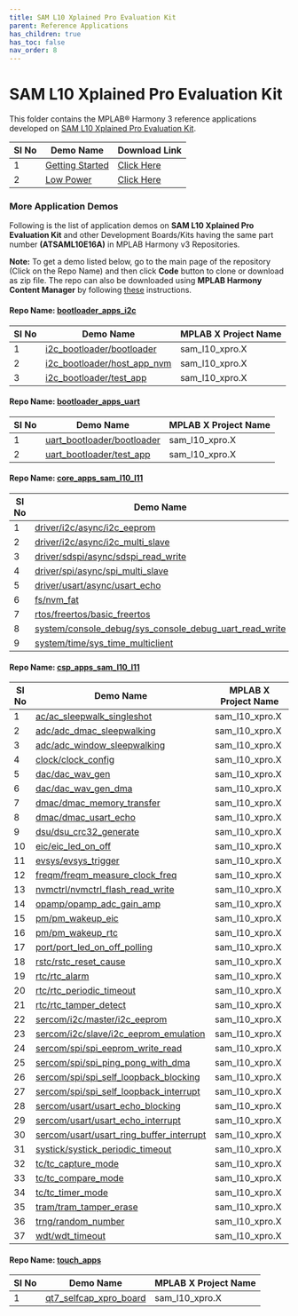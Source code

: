 ```yaml
---
title: SAM L10 Xplained Pro Evaluation Kit
parent: Reference Applications
has_children: true
has_toc: false
nav_order: 8
---
```


# SAM L10 Xplained Pro Evaluation Kit

This folder contains the MPLAB® Harmony 3 reference applications developed on [SAM L10 Xplained Pro Evaluation Kit](https://www.microchip.com/Developmenttools/ProductDetails/DM320204).   

|SI No| Demo Name | Download Link |
| --- | --- | -- |
| 1 | [Getting Started](./saml10_getting_started/readme.md) | [Click Here](https://github.com/MicrochipTech/MPLAB-Harmony-Reference-Apps/releases/latest/download/saml10_getting_started.zip) |
| 2 | [Low Power](./saml10_low_power/readme.md) |  [Click Here](https://github.com/MicrochipTech/MPLAB-Harmony-Reference-Apps/releases/latest/download/saml10_low_power.zip) |

### More Application Demos

Following is the list of application demos on **SAM L10 Xplained Pro Evaluation Kit** and other Development Boards/Kits having the same part number **(ATSAML10E16A)** in MPLAB Harmony v3 Repositories.

**Note:** To get a demo listed below, go to the main page of the repository (Click on the Repo Name) and then click **Code** button to clone or download as zip file. The repo can also be downloaded using **MPLAB Harmony Content Manager** by following [these](https://microchip-mplab-harmony.github.io/contentmanager/) instructions.  







[comment]:#ListStart



#### Repo Name: [bootloader_apps_i2c](https://github.com/Microchip-MPLAB-Harmony/bootloader_apps_i2c)

|SI No| Demo Name | MPLAB X Project Name | 
| --- | --- | --- |
| 1 | [i2c_bootloader/bootloader](https://github.com/Microchip-MPLAB-Harmony/bootloader_apps_i2c/tree/master/apps/i2c_bootloader/bootloader) | sam_l10_xpro.X |
| 2 | [i2c_bootloader/host_app_nvm](https://github.com/Microchip-MPLAB-Harmony/bootloader_apps_i2c/tree/master/apps/i2c_bootloader/host_app_nvm) | sam_l10_xpro.X |
| 3 | [i2c_bootloader/test_app](https://github.com/Microchip-MPLAB-Harmony/bootloader_apps_i2c/tree/master/apps/i2c_bootloader/test_app) | sam_l10_xpro.X |


#### Repo Name: [bootloader_apps_uart](https://github.com/Microchip-MPLAB-Harmony/bootloader_apps_uart)

|SI No| Demo Name | MPLAB X Project Name | 
| --- | --- | --- |
| 1 | [uart_bootloader/bootloader](https://github.com/Microchip-MPLAB-Harmony/bootloader_apps_uart/tree/master/apps/uart_bootloader/bootloader) | sam_l10_xpro.X |
| 2 | [uart_bootloader/test_app](https://github.com/Microchip-MPLAB-Harmony/bootloader_apps_uart/tree/master/apps/uart_bootloader/test_app) | sam_l10_xpro.X |


#### Repo Name: [core_apps_sam_l10_l11](https://github.com/Microchip-MPLAB-Harmony/core_apps_sam_l10_l11)

|SI No| Demo Name | MPLAB X Project Name | 
| --- | --- | --- |
| 1 | [driver/i2c/async/i2c_eeprom](https://github.com/Microchip-MPLAB-Harmony/core_apps_sam_l10_l11/tree/master/apps/driver/i2c/async/i2c_eeprom) | sam_l10_xpro.X |
| 2 | [driver/i2c/async/i2c_multi_slave](https://github.com/Microchip-MPLAB-Harmony/core_apps_sam_l10_l11/tree/master/apps/driver/i2c/async/i2c_multi_slave) | sam_l10_xpro.X |
| 3 | [driver/sdspi/async/sdspi_read_write](https://github.com/Microchip-MPLAB-Harmony/core_apps_sam_l10_l11/tree/master/apps/driver/sdspi/async/sdspi_read_write) | sam_l10_xpro.X |
| 4 | [driver/spi/async/spi_multi_slave](https://github.com/Microchip-MPLAB-Harmony/core_apps_sam_l10_l11/tree/master/apps/driver/spi/async/spi_multi_slave) | sam_l10_xpro.X |
| 5 | [driver/usart/async/usart_echo](https://github.com/Microchip-MPLAB-Harmony/core_apps_sam_l10_l11/tree/master/apps/driver/usart/async/usart_echo) | sam_l10_xpro.X |
| 6 | [fs/nvm_fat](https://github.com/Microchip-MPLAB-Harmony/core_apps_sam_l10_l11/tree/master/apps/fs/nvm_fat) | sam_l10_xpro.X |
| 7 | [rtos/freertos/basic_freertos](https://github.com/Microchip-MPLAB-Harmony/core_apps_sam_l10_l11/tree/master/apps/rtos/freertos/basic_freertos) | sam_l10_xpro.X |
| 8 | [system/console_debug/sys_console_debug_uart_read_write](https://github.com/Microchip-MPLAB-Harmony/core_apps_sam_l10_l11/tree/master/apps/system/console_debug/sys_console_debug_uart_read_write) | sam_l10_xpro.X |
| 9 | [system/time/sys_time_multiclient](https://github.com/Microchip-MPLAB-Harmony/core_apps_sam_l10_l11/tree/master/apps/system/time/sys_time_multiclient) | sam_l10_xpro.X |


#### Repo Name: [csp_apps_sam_l10_l11](https://github.com/Microchip-MPLAB-Harmony/csp_apps_sam_l10_l11)

|SI No| Demo Name | MPLAB X Project Name | 
| --- | --- | --- |
| 1 | [ac/ac_sleepwalk_singleshot](https://github.com/Microchip-MPLAB-Harmony/csp_apps_sam_l10_l11/tree/master/apps/ac/ac_sleepwalk_singleshot) | sam_l10_xpro.X |
| 2 | [adc/adc_dmac_sleepwalking](https://github.com/Microchip-MPLAB-Harmony/csp_apps_sam_l10_l11/tree/master/apps/adc/adc_dmac_sleepwalking) | sam_l10_xpro.X |
| 3 | [adc/adc_window_sleepwalking](https://github.com/Microchip-MPLAB-Harmony/csp_apps_sam_l10_l11/tree/master/apps/adc/adc_window_sleepwalking) | sam_l10_xpro.X |
| 4 | [clock/clock_config](https://github.com/Microchip-MPLAB-Harmony/csp_apps_sam_l10_l11/tree/master/apps/clock/clock_config) | sam_l10_xpro.X |
| 5 | [dac/dac_wav_gen](https://github.com/Microchip-MPLAB-Harmony/csp_apps_sam_l10_l11/tree/master/apps/dac/dac_wav_gen) | sam_l10_xpro.X |
| 6 | [dac/dac_wav_gen_dma](https://github.com/Microchip-MPLAB-Harmony/csp_apps_sam_l10_l11/tree/master/apps/dac/dac_wav_gen_dma) | sam_l10_xpro.X |
| 7 | [dmac/dmac_memory_transfer](https://github.com/Microchip-MPLAB-Harmony/csp_apps_sam_l10_l11/tree/master/apps/dmac/dmac_memory_transfer) | sam_l10_xpro.X |
| 8 | [dmac/dmac_usart_echo](https://github.com/Microchip-MPLAB-Harmony/csp_apps_sam_l10_l11/tree/master/apps/dmac/dmac_usart_echo) | sam_l10_xpro.X |
| 9 | [dsu/dsu_crc32_generate](https://github.com/Microchip-MPLAB-Harmony/csp_apps_sam_l10_l11/tree/master/apps/dsu/dsu_crc32_generate) | sam_l10_xpro.X |
| 10 | [eic/eic_led_on_off](https://github.com/Microchip-MPLAB-Harmony/csp_apps_sam_l10_l11/tree/master/apps/eic/eic_led_on_off) | sam_l10_xpro.X |
| 11 | [evsys/evsys_trigger](https://github.com/Microchip-MPLAB-Harmony/csp_apps_sam_l10_l11/tree/master/apps/evsys/evsys_trigger) | sam_l10_xpro.X |
| 12 | [freqm/freqm_measure_clock_freq](https://github.com/Microchip-MPLAB-Harmony/csp_apps_sam_l10_l11/tree/master/apps/freqm/freqm_measure_clock_freq) | sam_l10_xpro.X |
| 13 | [nvmctrl/nvmctrl_flash_read_write](https://github.com/Microchip-MPLAB-Harmony/csp_apps_sam_l10_l11/tree/master/apps/nvmctrl/nvmctrl_flash_read_write) | sam_l10_xpro.X |
| 14 | [opamp/opamp_adc_gain_amp](https://github.com/Microchip-MPLAB-Harmony/csp_apps_sam_l10_l11/tree/master/apps/opamp/opamp_adc_gain_amp) | sam_l10_xpro.X |
| 15 | [pm/pm_wakeup_eic](https://github.com/Microchip-MPLAB-Harmony/csp_apps_sam_l10_l11/tree/master/apps/pm/pm_wakeup_eic) | sam_l10_xpro.X |
| 16 | [pm/pm_wakeup_rtc](https://github.com/Microchip-MPLAB-Harmony/csp_apps_sam_l10_l11/tree/master/apps/pm/pm_wakeup_rtc) | sam_l10_xpro.X |
| 17 | [port/port_led_on_off_polling](https://github.com/Microchip-MPLAB-Harmony/csp_apps_sam_l10_l11/tree/master/apps/port/port_led_on_off_polling) | sam_l10_xpro.X |
| 18 | [rstc/rstc_reset_cause](https://github.com/Microchip-MPLAB-Harmony/csp_apps_sam_l10_l11/tree/master/apps/rstc/rstc_reset_cause) | sam_l10_xpro.X |
| 19 | [rtc/rtc_alarm](https://github.com/Microchip-MPLAB-Harmony/csp_apps_sam_l10_l11/tree/master/apps/rtc/rtc_alarm) | sam_l10_xpro.X |
| 20 | [rtc/rtc_periodic_timeout](https://github.com/Microchip-MPLAB-Harmony/csp_apps_sam_l10_l11/tree/master/apps/rtc/rtc_periodic_timeout) | sam_l10_xpro.X |
| 21 | [rtc/rtc_tamper_detect](https://github.com/Microchip-MPLAB-Harmony/csp_apps_sam_l10_l11/tree/master/apps/rtc/rtc_tamper_detect) | sam_l10_xpro.X |
| 22 | [sercom/i2c/master/i2c_eeprom](https://github.com/Microchip-MPLAB-Harmony/csp_apps_sam_l10_l11/tree/master/apps/sercom/i2c/master/i2c_eeprom) | sam_l10_xpro.X |
| 23 | [sercom/i2c/slave/i2c_eeprom_emulation](https://github.com/Microchip-MPLAB-Harmony/csp_apps_sam_l10_l11/tree/master/apps/sercom/i2c/slave/i2c_eeprom_emulation) | sam_l10_xpro.X |
| 24 | [sercom/spi/spi_eeprom_write_read](https://github.com/Microchip-MPLAB-Harmony/csp_apps_sam_l10_l11/tree/master/apps/sercom/spi/spi_eeprom_write_read) | sam_l10_xpro.X |
| 25 | [sercom/spi/spi_ping_pong_with_dma](https://github.com/Microchip-MPLAB-Harmony/csp_apps_sam_l10_l11/tree/master/apps/sercom/spi/spi_ping_pong_with_dma) | sam_l10_xpro.X |
| 26 | [sercom/spi/spi_self_loopback_blocking](https://github.com/Microchip-MPLAB-Harmony/csp_apps_sam_l10_l11/tree/master/apps/sercom/spi/spi_self_loopback_blocking) | sam_l10_xpro.X |
| 27 | [sercom/spi/spi_self_loopback_interrupt](https://github.com/Microchip-MPLAB-Harmony/csp_apps_sam_l10_l11/tree/master/apps/sercom/spi/spi_self_loopback_interrupt) | sam_l10_xpro.X |
| 28 | [sercom/usart/usart_echo_blocking](https://github.com/Microchip-MPLAB-Harmony/csp_apps_sam_l10_l11/tree/master/apps/sercom/usart/usart_echo_blocking) | sam_l10_xpro.X |
| 29 | [sercom/usart/usart_echo_interrupt](https://github.com/Microchip-MPLAB-Harmony/csp_apps_sam_l10_l11/tree/master/apps/sercom/usart/usart_echo_interrupt) | sam_l10_xpro.X |
| 30 | [sercom/usart/usart_ring_buffer_interrupt](https://github.com/Microchip-MPLAB-Harmony/csp_apps_sam_l10_l11/tree/master/apps/sercom/usart/usart_ring_buffer_interrupt) | sam_l10_xpro.X |
| 31 | [systick/systick_periodic_timeout](https://github.com/Microchip-MPLAB-Harmony/csp_apps_sam_l10_l11/tree/master/apps/systick/systick_periodic_timeout) | sam_l10_xpro.X |
| 32 | [tc/tc_capture_mode](https://github.com/Microchip-MPLAB-Harmony/csp_apps_sam_l10_l11/tree/master/apps/tc/tc_capture_mode) | sam_l10_xpro.X |
| 33 | [tc/tc_compare_mode](https://github.com/Microchip-MPLAB-Harmony/csp_apps_sam_l10_l11/tree/master/apps/tc/tc_compare_mode) | sam_l10_xpro.X |
| 34 | [tc/tc_timer_mode](https://github.com/Microchip-MPLAB-Harmony/csp_apps_sam_l10_l11/tree/master/apps/tc/tc_timer_mode) | sam_l10_xpro.X |
| 35 | [tram/tram_tamper_erase](https://github.com/Microchip-MPLAB-Harmony/csp_apps_sam_l10_l11/tree/master/apps/tram/tram_tamper_erase) | sam_l10_xpro.X |
| 36 | [trng/random_number](https://github.com/Microchip-MPLAB-Harmony/csp_apps_sam_l10_l11/tree/master/apps/trng/random_number) | sam_l10_xpro.X |
| 37 | [wdt/wdt_timeout](https://github.com/Microchip-MPLAB-Harmony/csp_apps_sam_l10_l11/tree/master/apps/wdt/wdt_timeout) | sam_l10_xpro.X |


#### Repo Name: [touch_apps](https://github.com/Microchip-MPLAB-Harmony/touch_apps)

|SI No| Demo Name | MPLAB X Project Name | 
| --- | --- | --- |
| 1 | [qt7_selfcap_xpro_board](https://github.com/Microchip-MPLAB-Harmony/touch_apps/tree/master/apps/qt7_selfcap_xpro_board) | sam_l10_xpro.X |


[comment]:#ListEnd

